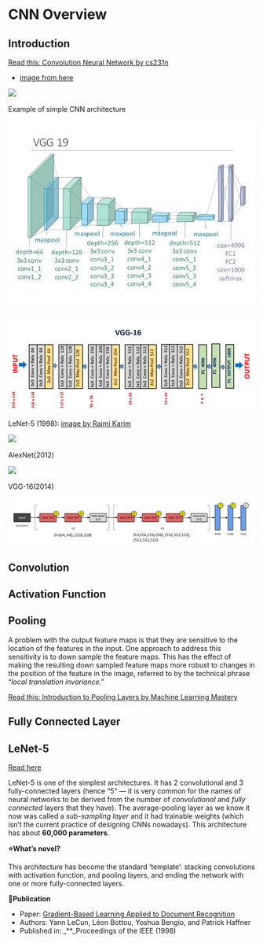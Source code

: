 # CNN Overview

## Introduction

[Read this: Convolution Neural Network by cs231n](https://cs231n.github.io/convolutional-networks/)

* [image from here](https://developersbreach.com/convolution-neural-network-deep-learning/)

![](<../../images/image (225).png>)

Example of simple CNN architecture

![VGG-19](<../../images/image (232) (1) (1).png>)

![](<../../images/image (224) (1) (1).png>)

LeNet-5 (1998): [image ](https://towardsdatascience.com/illustrated-10-cnn-architectures-95d78ace614d)[by Raimi Karim](https://towardsdatascience.com/illustrated-10-cnn-architectures-95d78ace614d)

![](<../../.gitbook/assets/image (230).png>)

AlexNet(2012)

![](<../../images/image (226).png>)

VGG-16(2014)

![](<../../images/image (233) (1) (1).png>)

## Convolution

## Activation Function

## Pooling

A problem with the output feature maps is that they are sensitive to the location of the features in the input. One approach to address this sensitivity is to down sample the feature maps. This has the effect of making the resulting down sampled feature maps more robust to changes in the position of the feature in the image, referred to by the technical phrase “_local translation invariance_.”

[Read this: Introduction to Pooling Layers by Machine Learning Mastery](https://machinelearningmastery.com/pooling-layers-for-convolutional-neural-networks/)

## Fully Connected Layer

## LeNet-5

[Read here](https://towardsdatascience.com/illustrated-10-cnn-architectures-95d78ace614d)

LeNet-5 is one of the simplest architectures. It has 2 convolutional and 3 fully-connected layers (hence “5” — it is very common for the names of neural networks to be derived from the number of _convolutional_ and _fully connected_ layers that they have). The average-pooling layer as we know it now was called a _sub-sampling layer_ and it had trainable weights (which isn’t the current practice of designing CNNs nowadays). This architecture has about **60,000 parameters**.

**⭐️What’s novel?**

This architecture has become the standard ‘template’: stacking convolutions with activation function, and pooling layers, and ending the network with one or more fully-connected layers.

**📝Publication**

* Paper: [Gradient-Based Learning Applied to Document Recognition](http://yann.lecun.com/exdb/publis/index.html#lecun-98)
* Authors: Yann LeCun, Léon Bottou, Yoshua Bengio, and Patrick Haffner
* Published in: \_\*\*\_Proceedings of the IEEE (1998)

